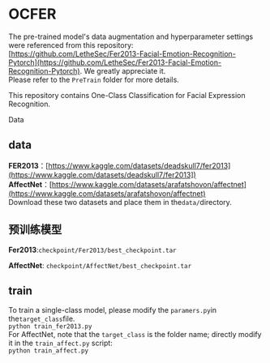 # OCFER

The pre-trained model's data augmentation and hyperparameter settings were referenced from this repository: [https://github.com/LetheSec/Fer2013-Facial-Emotion-Recognition-Pytorch](https://github.com/LetheSec/Fer2013-Facial-Emotion-Recognition-Pytorch). We greatly appreciate it.<br>
Please refer to the `PreTrain` folder for more details.<br>

This repository contains One-Class Classification for Facial Expression Recognition.<br>

Data<br>
## data
**FER2013**：[https://www.kaggle.com/datasets/deadskull7/fer2013](https://www.kaggle.com/datasets/deadskull7/fer2013])<br>
**AffectNet**：[https://www.kaggle.com/datasets/arafatshovon/affectnet](https://www.kaggle.com/datasets/arafatshovon/affectnet)<br>
Download these two datasets and place them in the`data/`directory.<br>

## 预训练模型
**Fer2013**:`checkpoint/Fer2013/best_checkpoint.tar`<br>

**AffectNet**: `checkpoint/AffectNet/best_checkpoint.tar`<br>
## train
To train a single-class model, please modify the `paramers.py`in the`target_class`file.<br>
```python train_fer2013.py```<br>
For AffectNet, note that the `target_class` is the folder name; directly modify it in the `train_affect.py` script:<br>
```python train_affect.py```<br>
